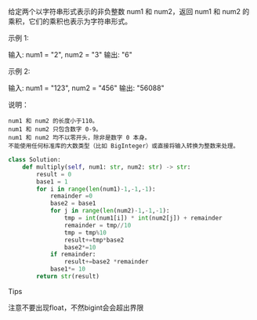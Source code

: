 给定两个以字符串形式表示的非负整数 num1 和 num2，返回 num1 和 num2 的乘积，它们的乘积也表示为字符串形式。

示例 1:

输入: num1 = "2", num2 = "3"
输出: "6"

示例 2:

输入: num1 = "123", num2 = "456"
输出: "56088"

说明：

    num1 和 num2 的长度小于110。
    num1 和 num2 只包含数字 0-9。
    num1 和 num2 均不以零开头，除非是数字 0 本身。
    不能使用任何标准库的大数类型（比如 BigInteger）或直接将输入转换为整数来处理。



```python
class Solution:
    def multiply(self, num1: str, num2: str) -> str:
        result = 0
        base1 = 1
        for i in range(len(num1)-1,-1,-1):
            remainder =0  
            base2 = base1
            for j in range(len(num2)-1,-1,-1):
                tmp = int(num1[i]) * int(num2[j]) + remainder
                remainder = tmp//10 
                tmp = tmp%10
                result+=tmp*base2
                base2*=10
            if remainder:
                result+=base2 *remainder
            base1*= 10 
        return str(result)
```



Tips

注意不要出现float，不然bigint会会超出界限